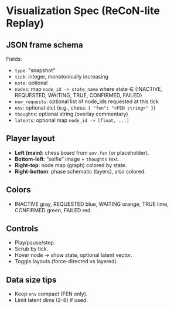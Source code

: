 # Visualization Spec (ReCoN-lite Replay)

## JSON frame schema
Fields:
- `type`: "snapshot"
- `tick`: integer, monotonically increasing
- `note`: optional
- `nodes`: map `node_id -> state_name` where state ∈ {INACTIVE, REQUESTED, WAITING, TRUE, CONFIRMED, FAILED}
- `new_requests`: optional list of node_ids requested at this tick
- `env`: optional dict (e.g., chess: `{ "fen": "<FEN string>" }`)
- `thoughts`: optional string (overlay commentary)
- `latents`: optional map `node_id -> [float, ...]`

## Player layout
- **Left (main)**: chess board from `env.fen` (or placeholder).
- **Bottom-left**: “selfie” image + `thoughts` text.
- **Right-top**: node map (graph) colored by state.
- **Right-bottom**: phase schematic (layers), also colored.

## Colors
- INACTIVE gray, REQUESTED blue, WAITING orange, TRUE lime, CONFIRMED green, FAILED red.

## Controls
- Play/pause/step.
- Scrub by tick.
- Hover node → show state, optional latent vector.
- Toggle layouts (force-directed vs layered).

## Data size tips
- Keep `env` compact (FEN only).
- Limit latent dims (2–8) if used.
